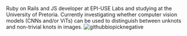 Ruby on Rails and JS developer at EPI-USE Labs and studying at the University of Pretoria. Currently investigating whether computer vision models (CNNs and/or ViTs) can be used to distinguish between unknots and non-trivial knots in images.
![githubbiopicknegative](https://github.com/user-attachments/assets/a558b5f4-e925-4c84-be1e-37d77f9cd397)

